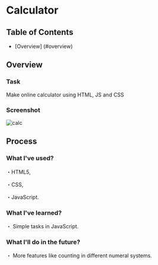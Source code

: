 # Calculator

## Table of Contents

- [Overview] (#overview)


## Overview

### Task

Make online calculator using HTML, JS and CSS

### Screenshot


![calc](https://user-images.githubusercontent.com/100945614/175376719-75ec9b3e-10f8-475f-8811-0d96d63e3544.png)

## Process

### What I've used?

・HTML5,

・CSS,

・JavaScript.

### What I've learned?

・ Simple tasks in JavaScript.

### What I'll do in the future?

・ More features like counting in different numeral systems.
